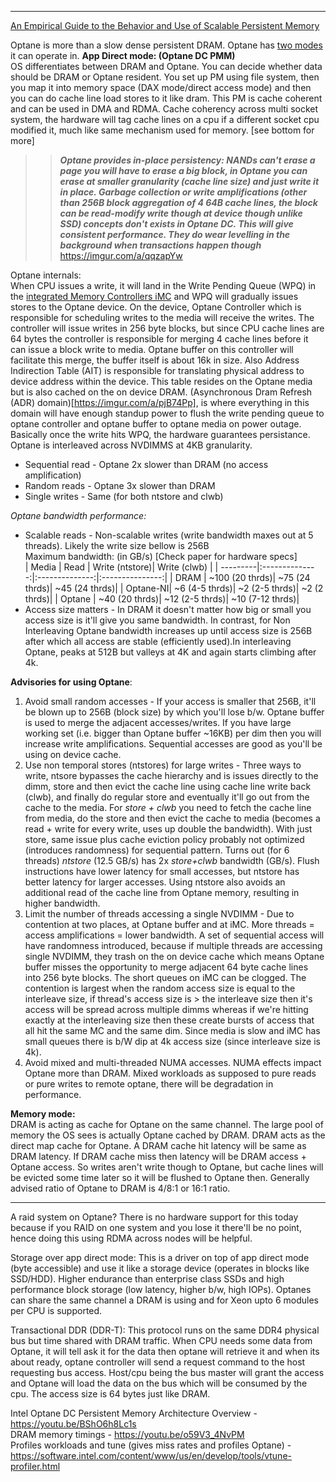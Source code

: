 
***
[An Empirical Guide to the Behavior and Use of Scalable Persistent Memory](https://www.usenix.org/system/files/fast20-yang.pdf)  

Optane is more than a slow dense persistent DRAM.
Optane has [two modes](https://imgur.com/a/5SxyEvJ) it can operate in.
**App Direct mode: (Optane DC PMM)**   
OS differentiates between DRAM and Optane. You can decide whether data should be DRAM or Optane resident. You set up PM using file system, then you map it into memory space (DAX mode/direct access mode) and then you can do cache line load stores to it like dram. This PM is cache coherent and can be used in DMA and RDMA. Cache coherency across multi socket system, the hardware will tag cache lines on a cpu if a different socket cpu modified it, much like same mechanism used for memory. [see bottom for more]  

>> **_Optane provides in-place persistency: NANDs can't erase a page you will have to erase a big block, in Optane you can erase at smaller granularity (cache line size) and just write it in place. Garbage collection or write amplifications (other than 256B block aggregation of 4 64B cache lines, the block can be read-modify write though at device though unlike SSD) concepts don't exists in Optane DC. This will give consistent performance. They do wear levelling in the background when transactions happen though_** https://imgur.com/a/qqzapYw

Optane internals:  
When CPU issues a write, it will land in the Write Pending Queue (WPQ) in the [integrated Memory Controllers iMC](https://qphs.fs.quoracdn.net/main-qimg-0064ad079efb5b2095f76c10f0b22860.webp) and WPQ will gradually issues stores to the Optane device. On the device, Optane Controller which is responsible for scheduling writes to the media will receive the writes. The controller will issue writes in 256 byte blocks, but since CPU cache lines are 64 bytes the controller is responsible for merging 4 cache lines before it can issue a block write to media. Optane buffer on this controller will facilitate this merge, the buffer itself is about 16k in size. Also Address Indirection Table (AIT) is responsible for translating physical address to device address within the device. This table resides on the Optane media but is also cached on the on device DRAM. (Asynchronous Dram Refresh (ADR) domain)[https://imgur.com/a/pjB74Pp], is where everything in this domain will have enough standup power to flush the write pending queue to optane controller and optane buffer to optane media on power outage. Basically once the write hits WPQ, the hardware guarantees persistance. Optane is interleaved across NVDIMMS at 4KB granularity.  

* Sequential read - Optane 2x slower than DRAM (no access amplification)
* Random reads - Optane 3x slower than DRAM
* Single writes - Same (for both ntstore and clwb)  

_Optane bandwidth performance:_
* Scalable reads - Non-scalable writes (write bandwidth maxes out at 5 threads). Likely the write size bellow is 256B   
Maximum bandwidth: (in GB/s) [Check paper for hardware specs]  
| Media    | Read           | Write (ntstore)| Write (clwb)    |
| ---------|:--------------:|:--------------:|:---------------:|
| DRAM     | ~100 (20 thrds)| ~75  (24 thrds)| ~45   (24 thrds)|
| Optane-NI| ~6  (4-5 thrds)| ~2  (2-5 thrds)| ~2     (2 thrds)|
| Optane   | ~40  (20 thrds)| ~12 (2-5 thrds)| ~10 (7-12 thrds)|  
* Access size matters - In DRAM it doesn't matter how big or small you access size is it'll give you same bandwidth. In contrast, for Non Interleaving Optane bandwidth increases up until access size is 256B after which all access are stable (efficiently used).In interleaving Optane, peaks at 512B but valleys at 4K and again starts climbing after 4k.

**Advisories for using Optane**:  
1. Avoid small random accesses - If your access is smaller that 256B, it'll be blown up to 256B (block size) by which you'll lose b/w. Optane buffer is used to merge the adjacent accesses/writes. If you have large working set (i.e. bigger than Optane buffer ~16KB) per dim then you will increase write amplifications. Sequential accesses are good as you'll be using on device cache.
2. Use non temporal stores (ntstores) for large writes - Three ways to write, ntsore bypasses the cache hierarchy and is issues directly to the dimm, store and then evict the cache line using cache line write back (clwb), and finally do regular store and eventually it'll go out from the cache to the media. For _store + clwb_ you need to fetch the cache line from media, do the store and then evict the cache to media (becomes a read + write for every write, uses up double the bandwidth). With just store, same issue plus cache eviction policy probably not optimized (introduces randomness) for sequential pattern. Turns out (for 6 threads) _ntstore_ (12.5 GB/s) has 2x _store+clwb_ bandwidth (GB/s). Flush instructions have lower latency for small accesses, but ntstore has better latency for larger accesses. Using ntstore also avoids an additional read of the cache line from Optane memory, resulting in higher bandwidth.
3. Limit the number of threads accessing a single NVDIMM - Due to contention at two places, at Optane buffer and at iMC. More threads = access amplifications = lower bandwidth. A set of sequential access will have randomness introduced, because if multiple threads are accessing single NVDIMM, they trash on the on device cache which means Optane buffer misses the opportunity to merge adjacent 64 byte cache lines into 256 byte blocks. The short queues on iMC can be clogged. The contention is largest when the random access size is equal to the interleave size, if thread's access size is > the interleave size then it's access will be spread across multiple dimms whereas if we're hitting exactly at the interleaving size then these create bursts of access that all hit the same MC and the same dim. Since media is slow and iMC has small queues there is b/W dip at 4k access size (since interleave size is 4k).
4. Avoid mixed and multi-threaded NUMA accesses. NUMA effects impact Optane more than DRAM. Mixed workloads as supposed to pure reads or pure writes to remote optane, there will be degradation in performance.

**Memory mode:**  
DRAM is acting as cache for Optane on the same channel. The large pool of memory the OS sees is actually Optane cached by DRAM. DRAM acts as the direct map cache for Optane. A DRAM cache hit latency will be same as DRAM latency. If DRAM cache miss then latency will be DRAM access + Optane access. So writes aren't write though to Optane, but cache lines will be evicted some time later so it will be flushed to Optane then. Generally advised ratio of Optane to DRAM is 4/8:1 or 16:1 ratio.

***

A raid system on Optane? There is no hardware support for this today because if you RAID on one system and you lose it there'll be no point, hence doing this using RDMA across nodes will be helpful.

Storage over app direct mode: This is a driver on top of app direct mode (byte accessible) and use it like a storage device (operates in blocks like SSD/HDD). Higher endurance than enterprise class SSDs and high performance block storage (low latency, higher b/w, high IOPs). Optanes can share the same channel a DRAM is using and for Xeon upto 6 modules per CPU is supported.

Transactional DDR (DDR-T): This protocol runs on the same DDR4 physical bus but time shared with DRAM traffic. When CPU needs some data from Optane, it will tell ask it for the data then optane will retrieve it and when its about ready, optane controller will send a request command to the host requesting bus access. Host/cpu being the bus master will grant the access and Optane will load the data on the bus which will be consumed by the cpu. The access size is 64 bytes just like DRAM.    

Intel Optane DC Persistent Memory Architecture Overview - https://youtu.be/BShO6h8Lc1s  
DRAM memory timings - https://youtu.be/o59V3_4NvPM  
Profiles workloads and tune (gives miss rates and profiles Optane) - https://software.intel.com/content/www/us/en/develop/tools/vtune-profiler.html  